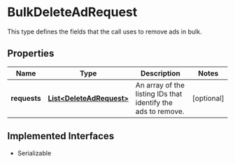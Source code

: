 

# BulkDeleteAdRequest

This type defines the fields that the call uses to remove ads in bulk.
## Properties

Name | Type | Description | Notes
------------ | ------------- | ------------- | -------------
**requests** | [**List&lt;DeleteAdRequest&gt;**](DeleteAdRequest.md) | An array of the listing IDs that identify the ads to remove. |  [optional]


## Implemented Interfaces

* Serializable



